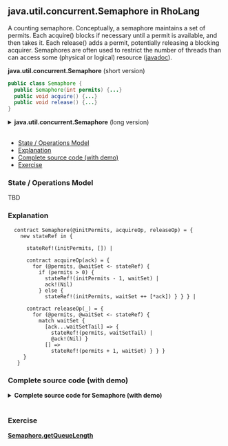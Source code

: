 ## java.util.concurrent.Semaphore in RhoLang

A counting semaphore. Conceptually, a semaphore maintains a set of permits. Each acquire() blocks if necessary until a permit is available, and then takes it. Each release() adds a permit, potentially releasing a blocking acquirer. Semaphores are often used to restrict the number of threads than can access some (physical or logical) resource ([javadoc](https://docs.oracle.com/javase/9/docs/api/java/util/concurrent/Semaphore.html)).

**java.util.concurrent.Semaphore** (short version)   
```java
public class Semaphore {
  public Semaphore(int permits) {...}  
  public void acquire() {...}  
  public void release() {...}
}
```

<details><summary><b>java.util.concurrent.Semaphore</b> (long version)</summary><p>
  
```java
public class Semaphore {
  // Creates a Semaphore with the given number of permits.
  public Semaphore(int permits) {...}
  
  // Acquires a permit from this semaphore, blocking until one is available.
  public void acquire() {...}
  
  // Acquires the given number of permits from this semaphore, blocking until all are available.
  public void acquire(int permits) {...}
  
  // Acquires a permit from this semaphore, only if one is available at the time of invocation.
  public boolean tryAcquire() {...}
  
  // Acquires and returns all permits that are immediately available, 
  // or if negative permits are available, releases them.
  public int drainPermits() {...}  
  
  // Releases a permit, returning it to the semaphore.
  public void release() {...}
  
  // Releases the given number of permits, returning them to the semaphore.
  public void release(int permits)
  
  // Returns the current number of permits available in this semaphore.
  public int availablePermits() {...}
  
  // Returns an estimate of the number of threads waiting to acquire.
  public final int getQueueLength() {...}  
}
```
</p></details><br/>

- [State / Operations Model](#state--operations-model)
- [Explanation](#explanation)
- [Complete source code (with demo)](#complete-source-code-with-demo)
- [Exercise](#exercise)

### State / Operations Model
TBD

### Explanation

```
  contract Semaphore(@initPermits, acquireOp, releaseOp) = {
    new stateRef in {
    
      stateRef!(initPermits, []) |    
      
      contract acquireOp(ack) = {
        for (@permits, @waitSet <- stateRef) { 
          if (permits > 0) {
            stateRef!(initPermits - 1, waitSet) |
            ack!(Nil)            
          } else {
            stateRef!(initPermits, waitSet ++ [*ack]) } } } |

      contract releaseOp(_) = {
        for (@permits, @waitSet <- stateRef) {
          match waitSet {
            [ack...waitSetTail] => { 
              stateRef!(permits, waitSetTail) |
              @ack!(Nil) }
            [] => 
              stateRef!(permits + 1, waitSet) } } } 
     } 
   } 
```

### Complete source code (with demo)

<details><summary><b>Complete source code for Semaphore (with demo)</summary><p>
  
```
new Semaphore in {
  contract Semaphore(@initPermits, acquireOp, acquireNOp, releaseOp) = {
    new stateRef in {
    
      stateRef!(initPermits, []) |    
      
      contract acquireOp(ack) = {
        for (@permits, @waitSet <- stateRef) { 
          if (permits > 0) {
            stateRef!(initPermits - 1, waitSet) |
            ack!(Nil)            
          } else {
            stateRef!(initPermits, waitSet ++ [*ack])
          }
        }
      } |

      contract releaseOp(_) = {
        for (@permits, @waitSet <- stateRef) {
          match waitSet {
            [ack...waitSetTail] => { 
              stateRef!(permits, waitSetTail) |
              @ack!(Nil) }
            [] => 
              stateRef!(permits + 1, waitSet)
          }
        }
      }    
    }
   } |
   
   new acquire, acquireN, release in {
     Semaphore!(3, *acquire, *acquireN, *release) |
          
     new ack0, ack1, ack in {
       acquire!(*ack0) | acquire!(*ack1) | for (_ <- ack0; _ <- ack1) {
         stdoutAck!("#0: I acquired 2 permits!", *ack) | for (_ <- ack) {
           stdoutAck!("#0: I have 2 out of 3 permits!", *ack) | for (_ <- ack) {
             release!(Nil) | release!(Nil)
           }         
         }                  
       }
     } |
     
     new ack0, ack1, ack in {
       acquire!(*ack0) | acquire!(*ack1) | for (_ <- ack0; _ <- ack1) {
         stdoutAck!("#1: I acquired 2 permits!", *ack) | for (_ <- ack) {
           stdoutAck!("#1: I have 2 out of 3 permits!", *ack) | for (_ <- ack) {
             release!(Nil) | release!(Nil)
           }         
         }                  
       }
     }      
   }
}
```
</p></details><br/>

### Exercise
[Semaphore.getQueueLength](https://docs.oracle.com/javase/9/docs/api/java/util/concurrent/Semaphore.html#getQueueLength--)
